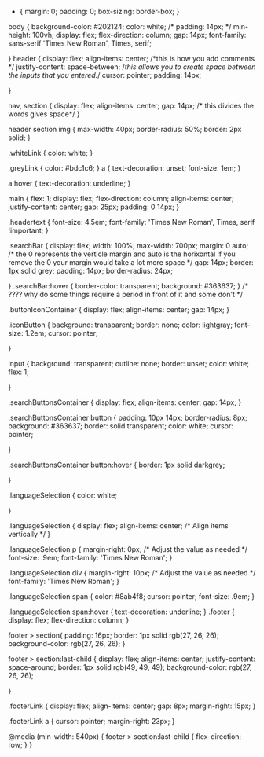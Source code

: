 * {
    margin: 0;
    padding: 0;
    box-sizing: border-box;
}

body {
    background-color: #202124;
    color: white;
 /*   padding: 14px; */
    min-height: 100vh;
    display: flex;
    flex-direction: column;
    gap: 14px;
    font-family: sans-serif 'Times New Roman', Times, serif;


}
header {
    display: flex;
    align-items: center; /*this is how you add comments */
    justify-content: space-between; /*this allows you to create space between the inputs that you entered.*/
    cursor: pointer;
    padding: 14px;

}

nav,
section {
    display: flex;
    align-items: center;
    gap: 14px; /* this divides the words gives space*/
}

header section img {
    max-width: 40px;
    border-radius: 50%;
    border: 2px solid;
}

.whiteLink {
    color: white;
}

.greyLink {
    color: #bdc1c6;
}
a {
    text-decoration: unset;
    font-size: 1em;
}

a:hover {
    text-decoration: underline;
}

main {
    flex: 1;
    display: flex;
    flex-direction: column;
    align-items: center;
    justify-content: center;
    gap: 25px;
    padding: 0 14px;
}

.headertext {
    font-size: 4.5em;
    font-family: 'Times New Roman', Times, serif
    !important;
}

.searchBar {
    display: flex;
    width: 100%;
    max-width: 700px;
    margin: 0 auto; /* the 0 represents the verticle margin and auto is the horixontal if you remove the 0 your margin would take a lot more space */
    gap: 14px;
    border: 1px solid grey;
    padding: 14px;
    border-radius: 24px;



}
.searchBar:hover {
    border-color: transparent;
    background: #363637;
}
/* ???? why do some things require a period in front of it and some don't */

.buttonIconContainer {
    display: flex;
    align-items: center;
    gap: 14px;
}

.iconButton {
    background: transparent;
    border: none;
    color: lightgray;
    font-size: 1.2em;
    cursor: pointer;

}


input {
    background: transparent;
    outline: none;
    border: unset;
    color: white;
    flex: 1;

}

.searchButtonsContainer {
    display: flex;
    align-items: center;
    gap: 14px;
}

.searchButtonsContainer button {
    padding: 10px 14px;
    border-radius: 8px;
    background: #363637;
    border: solid transparent;
    color: white;
    cursor: pointer;

}

.searchButtonsContainer button:hover {
    border: 1px solid darkgrey;

}

.languageSelection {
    color: white;
    
}

.languageSelection {
    display: flex;
    align-items: center; /* Align items vertically */
}

.languageSelection p {
    margin-right: 0px; /* Adjust the value as needed */
    font-size: .9em;
    font-family: 'Times New Roman';
}

.languageSelection div {
    margin-right: 10px; /* Adjust the value as needed */
    font-family: 'Times New Roman';
}

.languageSelection span {
    color: #8ab4f8;
    cursor: pointer;
    font-size: .9em;
}

.languageSelection span:hover {
    text-decoration: underline;
}
.footer {
    display: flex;
    flex-direction: column;
}

footer > section{
    padding: 16px;
    border: 1px solid  rgb(27, 26, 26);
    background-color: rgb(27, 26, 26);
}

footer > section:last-child {
    display: flex;
    align-items: center;
    justify-content: space-around;
    border: 1px solid rgb(49, 49, 49);
    background-color: rgb(27, 26, 26);

}

.footerLink {
    display: flex;
    align-items: center;
    gap: 8px;
    margin-right: 15px;
}



.footerLink a {
    cursor: pointer;
    margin-right: 23px;
}

@media (min-width: 540px) {
    footer > section:last-child {
        flex-direction: row;
    }
}

